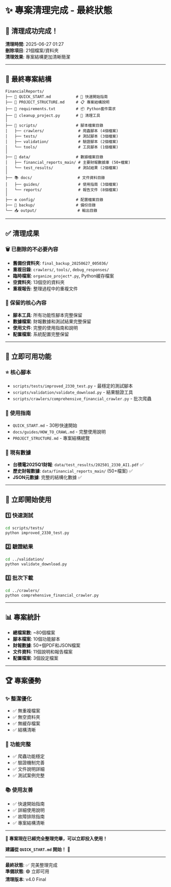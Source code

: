 # ✨ 專案清理完成 - 最終狀態

## 🎉 清理成功完成！

**清理時間**: 2025-06-27 01:27  
**刪除項目**: 21個檔案/資料夾  
**清理效果**: 專案結構更加清晰簡潔  

---

## 📁 最終專案結構

```
FinancialReports/
├── 📄 QUICK_START.md           # 🚀 快速開始指南
├── 📄 PROJECT_STRUCTURE.md     # 📋 專案結構說明
├── 📄 requirements.txt         # 📦 Python套件需求
├── 📄 cleanup_project.py       # 🧹 清理工具
│
├── 🔧 scripts/                 # 腳本檔案目錄
│   ├── crawlers/               # 爬蟲腳本 (4個檔案)
│   ├── tests/                  # 測試腳本 (3個檔案)
│   ├── validation/             # 驗證腳本 (2個檔案)
│   └── tools/                  # 工具腳本 (1個檔案)
│
├── 💾 data/                    # 數據檔案目錄
│   ├── financial_reports_main/ # 主要財報數據庫 (50+檔案)
│   └── test_results/           # 測試結果 (2個檔案)
│
├── 📚 docs/                    # 文件資料目錄
│   ├── guides/                 # 使用指南 (3個檔案)
│   └── reports/                # 報告文件 (8個檔案)
│
├── ⚙️ config/                  # 配置檔案目錄
├── 💾 backup/                  # 備份目錄
└── 📤 output/                  # 輸出目錄
```

---

## ✅ 清理成果

### 🗑️ 已刪除的不必要內容
- **舊備份資料夾**: `final_backup_20250627_005036/`
- **重複目錄**: `crawlers/`, `tools/`, `debug_responses/`
- **臨時檔案**: `organize_project*.py`, Python緩存檔案
- **空資料夾**: 13個空的資料夾
- **重複報告**: 整理過程中的重複文件

### 💎 保留的核心內容
- **腳本工具**: 所有功能性腳本完整保留
- **數據檔案**: 財報數據和測試結果完整保留
- **使用文件**: 完整的使用指南和說明
- **配置檔案**: 系統配置完整保留

---

## 🚀 立即可用功能

### ⭐ 核心腳本
- `scripts/tests/improved_2330_test.py` - 最穩定的測試腳本
- `scripts/validation/validate_download.py` - 結果驗證工具
- `scripts/crawlers/comprehensive_financial_crawler.py` - 批次爬蟲

### 📖 使用指南
- `QUICK_START.md` - 30秒快速開始
- `docs/guides/HOW_TO_CRAWL.md` - 完整使用說明
- `PROJECT_STRUCTURE.md` - 專案結構總覽

### 💾 現有數據
- **台積電2025Q1財報**: `data/test_results/202501_2330_AI1.pdf` ✅
- **歷史財報數據**: `data/financial_reports_main/` (50+檔案) ✅
- **JSON元數據**: 完整的結構化數據 ✅

---

## 🎯 立即開始使用

### 1️⃣ 快速測試
```bash
cd scripts/tests/
python improved_2330_test.py
```

### 2️⃣ 驗證結果
```bash
cd ../validation/
python validate_download.py
```

### 3️⃣ 批次下載
```bash
cd ../crawlers/
python comprehensive_financial_crawler.py
```

---

## 📊 專案統計

- **總檔案數**: ~80個檔案
- **腳本檔案**: 10個功能腳本
- **財報數據**: 50+個PDF和JSON檔案
- **文件資料**: 11個說明和報告檔案
- **配置檔案**: 3個設定檔案

---

## 🏆 專案優勢

### ✨ 整潔優化
- ✅ 無重複檔案
- ✅ 無空資料夾
- ✅ 無緩存檔案
- ✅ 結構清晰

### 🔧 功能完整
- ✅ 爬蟲功能穩定
- ✅ 驗證機制完善
- ✅ 文件說明詳細
- ✅ 測試案例完整

### 📚 使用友善
- ✅ 快速開始指南
- ✅ 詳細使用說明
- ✅ 故障排除指南
- ✅ 專案結構清晰

---

**🎉 專案現在已經完全整理完畢，可以立即投入使用！**

**建議從 `QUICK_START.md` 開始！** 🚀

---

**最終狀態**: ✅ 完美整理完成  
**準備狀態**: 🟢 立即可用  
**清理版本**: v4.0 Final
